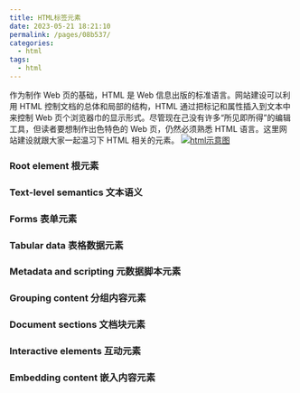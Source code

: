 ```yaml
---
title: HTML标签元素
date: 2023-05-21 18:21:10
permalink: /pages/08b537/
categories:
  - html
tags:
  - html
---
```


作为制作 Web 页的基础，HTML 是 Web 信息出版的标准语言。网站建设可以利用 HTML 控制文档的总体和局部的结构，HTML 通过把标记和属性插入到文本中来控制 Web 页个浏览器巾的显示形式。尽管现在己没有许多“所见即所得”的编辑工具，但读者要想制作出色特色的 Web 页，仍然必须熟悉 HTML 语言。这里网站建设就跟大家一起温习下 HTML 相关的元素。
[![html示意图](/html/html002.png)](https://www.xuanfengge.com/funny/html5/element/)

### Root element 根元素

### Text-level semantics 文本语义

### Forms 表单元素

### Tabular data 表格数据元素

### Metadata and scripting 元数据脚本元素

### Grouping content 分组内容元素

### Document sections 文档块元素

### Interactive elements 互动元素

### Embedding content 嵌入内容元素
